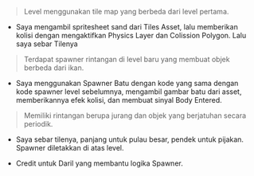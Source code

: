 > Level menggunakan tile map yang berbeda dari level pertama.
- Saya mengambil spritesheet sand dari Tiles Asset, lalu memberikan kolisi dengan mengaktifkan Physics Layer dan Colission Polygon. 
Lalu saya sebar Tilenya

> Terdapat spawner rintangan di level baru yang membuat objek berbeda dari ikan.
- Saya menggunakan Spawner Batu dengan kode yang sama dengan kode spawner level sebelumnya, mengambil gambar batu dari asset, memberikannya efek kolisi, dan membuat sinyal Body Entered.

> Memiliki rintangan berupa jurang dan objek yang berjatuhan secara periodik.
- Saya sebar tilenya, panjang untuk pulau besar, pendek untuk pijakan. Spawner diletakkan di atas level.

- Credit untuk Daril yang membantu logika Spawner.
